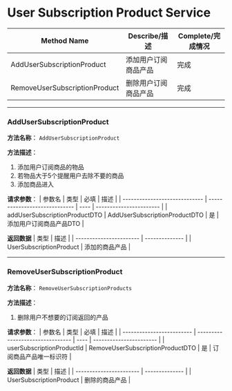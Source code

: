 # User Subscription Product Service
| Method Name                   | Describe/描述        | Complete/完成情况 |
| ----------------------------- | -------------------- | ----------------- |
| AddUserSubscriptionProduct    | 添加用户订阅商品产品 | 完成              |
| RemoveUserSubscriptionProduct | 删除用户订阅商品产品 | 完成              |

---

### AddUserSubscriptionProduct
**方法名称**： `AddUserSubscriptionProduct`

**方法描述**：
1. 添加用户订阅商品的物品
2. 若物品大于5个提醒用户去除不要的商品
3. 添加商品进入  

**请求参数**： 
| 参数名                        | 类型                          | 必填 | 描述                    |
| ----------------------------- | ----------------------------- | ---- | ----------------------- |
| addUserSubscriptionProductDTO | AddUserSubscriptionProductDTO | 是   | 添加用户订阅商品产品DTO |

**返回数据**
| 类型                    | 描述           |
| ----------------------- | -------------- |
| UserSubscriptionProduct | 添加的商品产品 |

---

### RemoveUserSubscriptionProduct
**方法名称**： `RemoveUserSubscriptionProducts`

**方法描述**：
1. 删除用户不想要的订阅返回的产品 

**请求参数**： 
| 参数名                    | 类型                             | 必填 | 描述                    |
| ------------------------- | -------------------------------- | ---- | ----------------------- |
| userSubscriptionProductId | RemoveUserSubscriptionProductDTO | 是   | 订阅商品产品唯一标识符 |

**返回数据**
| 类型                    | 描述           |
| ----------------------- | -------------- |
| UserSubscriptionProduct | 删除的商品产品 |